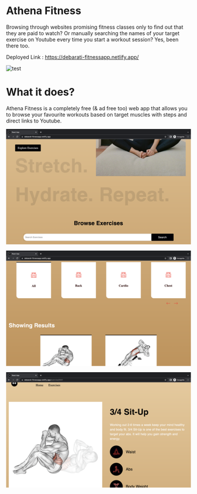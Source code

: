 # Athena Fitness

Browsing through websites promising fitness classes only to find out that they are paid to watch? Or manually searching the names of your target exercise on Youtube every time you start a workout session? 
Yes, been there too.

Deployed Link : https://debarati-fitnessapp.netlify.app/

![test](https://github.com/debarati10/React-Fitness-App/blob/1993da400167d1ecb76019e79a742470d0ae7270/ss1.png)

# What it does?
Athena Fitness is a completely free (& ad free too) web app that allows you to browse your favourite workouts based on target muscles with steps and direct links to Youtube.

![test](https://github.com/debarati10/React-Fitness-App/blob/1993da400167d1ecb76019e79a742470d0ae7270/ss2.png)

![test](https://github.com/debarati10/React-Fitness-App/blob/1993da400167d1ecb76019e79a742470d0ae7270/ss3.png)

![test](https://github.com/debarati10/React-Fitness-App/blob/1993da400167d1ecb76019e79a742470d0ae7270/ss4.png)
